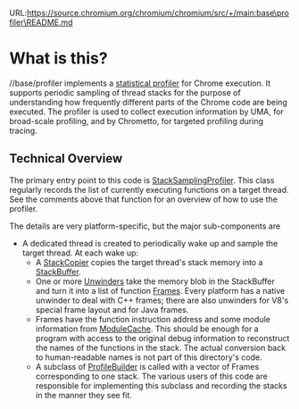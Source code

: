 URL:https://source.chromium.org/chromium/chromium/src/+/main:base\profiler\README.md
# What is this?

//base/profiler implements a
[statistical profiler](https://en.wikipedia.org/wiki/Profiling_(computer_programming)#Statistical_profilers)
for Chrome execution. It supports periodic sampling of thread stacks for the
purpose of understanding how frequently different parts of the Chrome code are
being executed. The profiler is used to collect execution information by UMA,
for broad-scale profiling, and by Chrometto, for targeted profiling during
tracing.


## Technical Overview

The primary entry point to this code is
[StackSamplingProfiler](stack_sampling_profiler.h). This class regularly
records the list of currently executing functions on a target thread. See
the comments above that function for an overview of how to use the profiler.

The details are very platform-specific, but the major sub-components are

* A dedicated thread is created to periodically wake up and sample the target
  thread. At each wake up:
  * A [StackCopier](stack_copier.h) copies the target thread's stack
    memory into a [StackBuffer](stack_buffer.h).
  * One or more [Unwinders](unwinder.h) take the memory blob in the StackBuffer
    and turn it into a list of function [Frames](frame.h). Every platform has
    a native unwinder to deal with C++ frames; there are also unwinders for
    V8's special frame layout and for Java frames.
  * Frames have the function instruction address and some module information
    from [ModuleCache](module_cache.h). This should be enough for a program
    with access to the original debug information to reconstruct the names of
    the functions in the stack. The actual conversion back to human-readable
    names is not part of this directory's code.
  * A subclass of [ProfileBuilder](profile_builder.h) is called with a vector
    of Frames corresponding to one stack. The various users of this code are
    responsible for implementing this subclass and recording the stacks in the
    manner they see fit.
